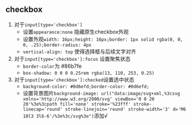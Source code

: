 

## checkbox
1. 对于`input[type='checkbox']`
    * 设置`appearance:none` 隐藏原生checkbox外观
    * 设置外观`width: 16px;height: 16px;border: 1px solid rgba(0, 0, 0, .25);border-radius: 4px`
    * `vertical-align: top` 使得选择框与后续文字对齐
2. 对于`input[type='checkbox']:focus` 设置聚焦状态
    * `border-color`为 #86b7fe
    * `box-shadow: 0 0 0 0.25rem rgba(13, 110, 253, 0.25)`
3. 对于`input[type='checkbox']:checked`设置选中状态
    * `background-color: #0d6efd;border-color: #0d6efd;`
    * 设置背景图片`background-image: url("data:image/svg+xml,%3csvg xmlns='http://www.w3.org/2000/svg' viewBox='0 0 20 20'%3e%3cpath fill='none' stroke='%23fff' stroke-linecap='round' stroke-linejoin='round' stroke-width='3' d='M6 10l3 3l6-6'/%3e%3c/svg%3e")`添加√